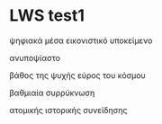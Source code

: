 # LWS test1

ψηφιακά μέσα
εικονιστικό υποκείμενο

ανυποψίαστο

βάθος της ψυχής
εύρος του κόσμου

βαθμιαία συρρύκνωση

ατομικής
ιστορικής συνείδησης
